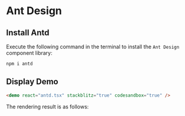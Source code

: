# Ant Design

## Install Antd

Execute the following command in the terminal to install the `Ant ​​Design` component library:

```shell
npm i antd
```

## Display Demo

```html
<demo react="antd.tsx" stackblitz="true" codesandbox="true" />
```

The rendering result is as follows:

<demo react="antd.tsx" stackblitz="true" codesandbox="true" />